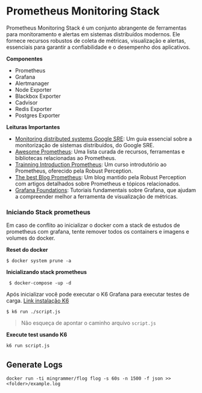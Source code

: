 # Prometheus Monitoring Stack

Prometheus Monitoring Stack é um conjunto abrangente de ferramentas para monitoramento e alertas em sistemas distribuídos modernos. Ele fornece recursos robustos de coleta de métricas, visualização e alertas, essenciais para garantir a confiabilidade e o desempenho dos aplicativos.
 
**Componentes**
- Prometheus
- Grafana
- Alertmanager
- Node Exporter
- Blackbox Exporter
- Cadvisor
- Redis Exporter
- Postgres Exporter

**Leituras Importantes**

-   [Monitoring distributed systems Google SRE](https://sre.google/sre-book/monitoring-distributed-systems/): Um guia essencial sobre a monitorização de sistemas distribuídos, do Google SRE.
-   [Awesome Prometheus](https://github.com/roaldnefs/awesome-prometheus): Uma lista curada de recursos, ferramentas e bibliotecas relacionadas ao Prometheus.
-   [Trainning Introduction Prometheus](https://robustperception.teachable.com/p/introduction-to-prometheus): Um curso introdutório ao Prometheus, oferecido pela Robust Perception.
-   [The best Blog Prometheus](https://www.robustperception.io/blog/): Um blog mantido pela Robust Perception com artigos detalhados sobre Prometheus e tópicos relacionados.
-   [Grafana Foundations](https://grafana.com/tutorials/grafana-fundamentals/): Tutoriais fundamentais sobre Grafana, que ajudam a compreender melhor a ferramenta de visualização de métricas.

### Iniciando Stack prometheus
Em caso de conflito ao inicializar o docker com a stack de estudos de prometheus com grafana, tente remover todos os containers e imagens e volumes do docker.

**Reset do docker**
```ssh
$ docker system prune -a
```
 
**Inicializando stack prometheus**
```ssh
 $ docker-compose -up -d 
```
Após inicializar você pode executar o K6 Grafana para executar testes de carga.
[Link instalação K6](https://k6.io/docs/get-started/installation/)
```ssh
$ k6 run ./script.js
```
> Não esqueça de apontar o caminho arquivo `script.js`

**Execute test usando K6**

```bash
k6 run script.js
```

## Generate Logs

```ssh
docker run -ti mingrammer/flog flog -s 60s -n 1500 -f json >> <folder>/example.log
```


